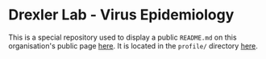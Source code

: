 # Drexler Lab - Virus Epidemiology 

This is a special repository used to display a public `README.md` on this organisation's public page [here](https://github.com/drexler-virus-epidemiology?view_as=public). It is located in the `profile/` directory [here](profile/README.md).
